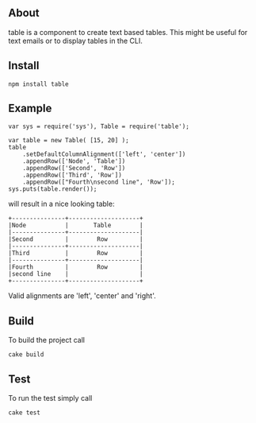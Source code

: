 ## About

table is a component to create text based tables. This might be useful for text emails or to display tables in the CLI.

## Install

    npm install table

## Example

    var sys = require('sys'), Table = require('table');

    var table = new Table( [15, 20] );
    table
    	.setDefaultColumnAlignment(['left', 'center'])
    	.appendRow(['Node', 'Table'])
    	.appendRow(['Second', 'Row'])
    	.appendRow(['Third', 'Row'])
    	.appendRow(["Fourth\nsecond line", 'Row']);
    sys.puts(table.render());
    
will result in a nice looking table:

    +---------------+--------------------+
    |Node           |       Table        |
    |---------------+--------------------|
    |Second         |        Row         |
    |---------------+--------------------|
    |Third          |        Row         |
    |---------------+--------------------|
    |Fourth         |        Row         |
    |second line    |                    |
    +---------------+--------------------+
    
Valid alignments are 'left', 'center' and 'right'.

## Build

To build the project call

    cake build

## Test

To run the test simply call

    cake test